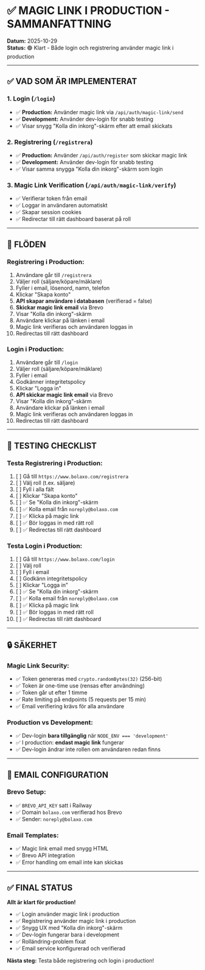 # ✅ MAGIC LINK I PRODUCTION - SAMMANFATTNING

**Datum:** 2025-10-29  
**Status:** 🟢 Klart - Både login och registrering använder magic link i production

---

## ✅ VAD SOM ÄR IMPLEMENTERAT

### 1. **Login** (`/login`)
- ✅ **Production:** Använder magic link via `/api/auth/magic-link/send`
- ✅ **Development:** Använder dev-login för snabb testing
- ✅ Visar snygg "Kolla din inkorg"-skärm efter att email skickats

### 2. **Registrering** (`/registrera`)
- ✅ **Production:** Använder `/api/auth/register` som skickar magic link
- ✅ **Development:** Använder dev-login för snabb testing
- ✅ Visar samma snygga "Kolla din inkorg"-skärm som login

### 3. **Magic Link Verification** (`/api/auth/magic-link/verify`)
- ✅ Verifierar token från email
- ✅ Loggar in användaren automatiskt
- ✅ Skapar session cookies
- ✅ Redirectar till rätt dashboard baserat på roll

---

## 🔄 FLÖDEN

### Registrering i Production:
1. Användare går till `/registrera`
2. Väljer roll (säljare/köpare/mäklare)
3. Fyller i email, lösenord, namn, telefon
4. Klickar "Skapa konto"
5. **API skapar användare i databasen** (verifierad = false)
6. **Skickar magic link email** via Brevo
7. Visar "Kolla din inkorg"-skärm
8. Användare klickar på länken i email
9. Magic link verifieras och användaren loggas in
10. Redirectas till rätt dashboard

### Login i Production:
1. Användare går till `/login`
2. Väljer roll (säljare/köpare/mäklare)
3. Fyller i email
4. Godkänner integritetspolicy
5. Klickar "Logga in"
6. **API skickar magic link email** via Brevo
7. Visar "Kolla din inkorg"-skärm
8. Användare klickar på länken i email
9. Magic link verifieras och användaren loggas in
10. Redirectas till rätt dashboard

---

## 🧪 TESTING CHECKLIST

### Testa Registrering i Production:
1. [ ] Gå till `https://www.bolaxo.com/registrera`
2. [ ] Välj roll (t.ex. säljare)
3. [ ] Fyll i alla fält
4. [ ] Klickar "Skapa konto"
5. [ ] ✅ Se "Kolla din inkorg"-skärm
6. [ ] ✅ Kolla email från `noreply@bolaxo.com`
7. [ ] ✅ Klicka på magic link
8. [ ] ✅ Bör loggas in med rätt roll
9. [ ] ✅ Redirectas till rätt dashboard

### Testa Login i Production:
1. [ ] Gå till `https://www.bolaxo.com/login`
2. [ ] Välj roll
3. [ ] Fyll i email
4. [ ] Godkänn integritetspolicy
5. [ ] Klickar "Logga in"
6. [ ] ✅ Se "Kolla din inkorg"-skärm
7. [ ] ✅ Kolla email från `noreply@bolaxo.com`
8. [ ] ✅ Klicka på magic link
9. [ ] ✅ Bör loggas in med rätt roll
10. [ ] ✅ Redirectas till rätt dashboard

---

## 🔒 SÄKERHET

### Magic Link Security:
- ✅ Token genereras med `crypto.randomBytes(32)` (256-bit)
- ✅ Token är one-time use (rensas efter användning)
- ✅ Token går ut efter 1 timme
- ✅ Rate limiting på endpoints (5 requests per 15 min)
- ✅ Email verifiering krävs för alla användare

### Production vs Development:
- ✅ Dev-login **bara tillgänglig** när `NODE_ENV === 'development'`
- ✅ I production: **endast magic link** fungerar
- ✅ Dev-login ändrar inte rollen om användaren redan finns

---

## 📧 EMAIL CONFIGURATION

### Brevo Setup:
- ✅ `BREVO_API_KEY` satt i Railway
- ✅ Domain `bolaxo.com` verifierad hos Brevo
- ✅ Sender: `noreply@bolaxo.com`

### Email Templates:
- ✅ Magic link email med snygg HTML
- ✅ Brevo API integration
- ✅ Error handling om email inte kan skickas

---

## ✅ FINAL STATUS

**Allt är klart för production!**

- ✅ Login använder magic link i production
- ✅ Registrering använder magic link i production
- ✅ Snygg UX med "Kolla din inkorg"-skärm
- ✅ Dev-login fungerar bara i development
- ✅ Rolländring-problem fixat
- ✅ Email service konfigurerad och verifierad

**Nästa steg:** Testa både registrering och login i production!


